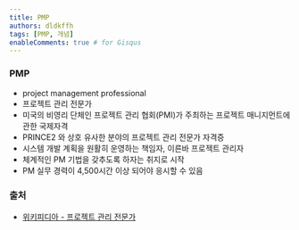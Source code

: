 ```yaml
---
title: PMP
authors: dldkffh
tags: [PMP, 개념]
enableComments: true # for Gisqus
---
```


### PMP

- project management professional
- 프로젝트 관리 전문가
- 미국의 비영리 단체인 프로젝트 관리 협회(PMI)가 주최하는 프로젝트 매니지먼트에 관한 국제자격
- PRINCE2 와 상호 유사한 분야의 프로젝트 관리 전문가 자격증
- 시스템 개발 계획을 원활히 운영하는 책임자, 이른바 프로젝트 관리자
- 체계적인 PM 기법을 갖추도록 하자는 취지로 시작
- PM 실무 경력이 4,500시간 이상 되어야 응시할 수 있음
<!--truncate-->

### 출처

- [위키피디아 - 프로젝트 관리 전문가](https://ko.wikipedia.org/wiki/%ED%94%84%EB%A1%9C%EC%A0%9D%ED%8A%B8_%EA%B4%80%EB%A6%AC_%EC%A0%84%EB%AC%B8%EA%B0%80)
